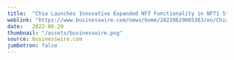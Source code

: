 ```yaml
---
title:  "Chia Launches Innovative Expanded NFT Functionality in NFT1 Standard"
weblink: "https://www.businesswire.com/news/home/20220629005363/en/Chia-Launches-Innovative-Expanded-NFT-Functionality-in-NFT1-Standard"
date:   2022-06-29
thumbnail: "/assets/businesswire.png"
source: businesswire.com
jumbotron: false
---
```

